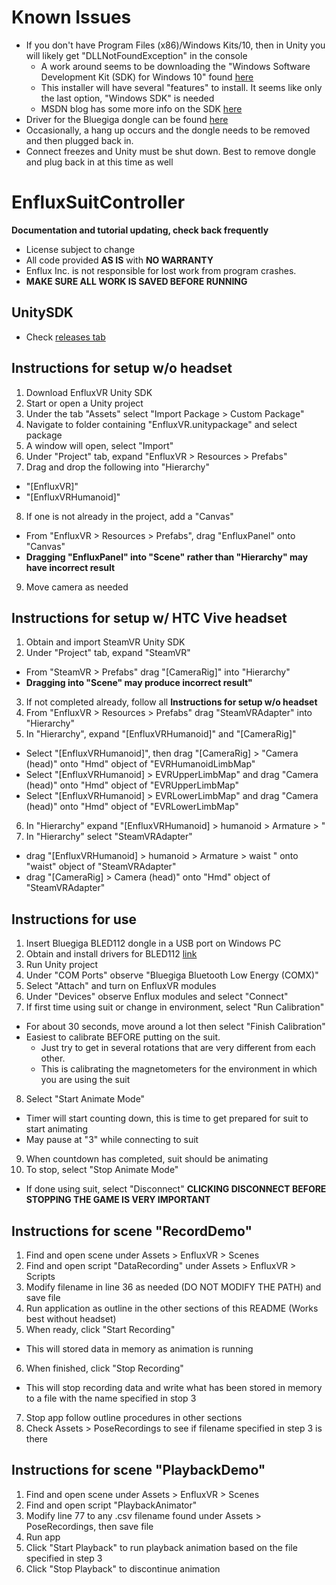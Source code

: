# Known Issues
* If you don't have Program Files (x86)/Windows Kits/10, then in Unity you will likely get "DLLNotFoundException" in the console
  * A work around seems to be downloading the "Windows Software Development Kit (SDK) for Windows 10" found [here](https://developer.microsoft.com/en-us/windows/downloads/windows-10-sdk)
  * This installer will have several "features" to install. It seems like only the last option, "Windows SDK" is needed
  * MSDN blog has some more info on the SDK [here]( https://blogs.msdn.microsoft.com/vcblog/2015/03/03/introducing-the-universal-crt/)
* Driver for the Bluegiga dongle can be found [here](http://www.picaxe.com/downloads/bled112.zip)
* Occasionally, a hang up occurs and the dongle needs to be removed and then plugged back in. 
* Connect freezes and Unity must be shut down. Best to remove dongle and plug back in at this time as well

# EnfluxSuitController
**Documentation and tutorial updating, check back frequently**

* License subject to change
* All code provided **AS IS** with **NO WARRANTY**
* Enflux Inc. is not responsible for lost work from program crashes. 
* **MAKE SURE ALL WORK IS SAVED BEFORE RUNNING**

## UnitySDK
* Check [releases tab](https://github.com/Enflux/EnfluxSuitController/releases)

## Instructions for setup w/o headset
1. Download EnfluxVR Unity SDK
2. Start or open a Unity project
3. Under the tab "Assets" select  "Import Package > Custom Package"
4. Navigate to folder containing "EnfluxVR.unitypackage" and select package
5. A window will open, select "Import"
6. Under "Project" tab, expand "EnfluxVR > Resources > Prefabs"
7. Drag and drop the following into "Hierarchy"
  * "[EnfluxVR]"
  * "[EnfluxVRHumanoid]"
8. If one is not already in the project, add a "Canvas"
  * From "EnfluxVR > Resources > Prefabs", drag "EnfluxPanel" onto "Canvas"
  * **Dragging "EnfluxPanel" into "Scene" rather than "Hierarchy" may have incorrect result**
9. Move camera as needed

## Instructions for setup w/ HTC Vive headset
1. Obtain and import SteamVR Unity SDK
2. Under "Project" tab, expand "SteamVR"
  * From "SteamVR > Prefabs" drag "[CameraRig]" into "Hierarchy"
  * **Dragging into "Scene" may produce incorrect result"**
3. If not completed already, follow all **Instructions for setup w/o headset**
4. From "EnfluxVR > Resources > Prefabs" drag "SteamVRAdapter" into "Hierarchy"
5. In "Hierarchy", expand "[EnfluxVRHumanoid]" and "[CameraRig]"
  * Select "[EnfluxVRHumanoid]", then drag "[CameraRig] > "Camera (head)" onto "Hmd" object of "EVRHumanoidLimbMap"
  * Select "[EnfluxVRHumanoid] > EVRUpperLimbMap" and drag "Camera (head)" onto "Hmd" object of "EVRUpperLimbMap"
  * Select "[EnfluxVRHumanoid] > EVRLowerLimbMap" and drag "Camera (head)" onto "Hmd" object of "EVRLowerLimbMap"
6. In "Hierarchy" expand "[EnfluxVRHumanoid] > humanoid > Armature > "
7. In "Hierarchy" select "SteamVRAdapter"
  * drag "[EnfluxVRHumanoid] > humanoid > Armature > waist " onto "waist" object of "SteamVRAdapter"
  * drag "[CameraRig] > Camera (head)" onto "Hmd" object of "SteamVRAdapter"

## Instructions for use
1. Insert Bluegiga BLED112 dongle in a USB port on Windows PC
2. Obtain and install drivers for BLED112 [link](http://www.picaxe.com/downloads/bled112.zip)
3. Run Unity project
4. Under "COM Ports" observe "Bluegiga Bluetooth Low Energy (COMX)"
5. Select "Attach" and turn on EnfluxVR modules
6. Under "Devices" observe Enflux modules and select "Connect"
7. If first time using suit or change in environment, select "Run Calibration"
  * For about 30 seconds, move around a lot then select "Finish Calibration"
  * Easiest to calibrate BEFORE putting on the suit. 
    * Just try to get in several rotations that are very different from each other. 
    * This is calibrating the magnetometers for the environment in which you are using the suit
8. Select "Start Animate Mode" 
  * Timer will start counting down, this is time to get prepared for suit to start animating
  * May pause at "3" while connecting to suit
9. When countdown has completed, suit should be animating
10. To stop, select "Stop Animate Mode" 
  * If done using suit, select "Disconnect" **CLICKING DISCONNECT BEFORE STOPPING THE GAME IS VERY IMPORTANT**

## Instructions for scene "RecordDemo"
1. Find and open scene under Assets > EnfluxVR > Scenes
2. Find and open script "DataRecording" under Assets > EnfluxVR > Scripts
3. Modify filename in line 36 as needed (DO NOT MODIFY THE PATH) and save file
4. Run application as outline in the other sections of this README (Works best without headset)
5. When ready, click "Start Recording"
  * This will stored data in memory as animation is running
6. When finished, click "Stop Recording"
  * This will stop recording data and write what has been stored in memory to a file with the name specified in stop 3
7. Stop app follow outline procedures in other sections
8. Check Assets > PoseRecordings to see if filename specified in step 3 is there

## Instructions for scene "PlaybackDemo"
1. Find and open scene under Assets > EnfluxVR > Scenes
2. Find and open script "PlaybackAnimator"
3. Modify line 77 to any .csv filename found under Assets > PoseRecordings, then save file
4. Run app
5. Click "Start Playback" to run playback animation based on the file specified in step 3
6. Click "Stop Playback" to discontinue animation
